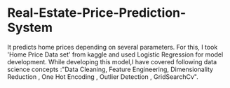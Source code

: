 # Real-Estate-Price-Prediction-System
It predicts home prices depending on several parameters. For this, I took 'Home Price Data set' from kaggle and used Logistic Regression for model development. While developing this model,I have covered following data science concepts :"Data Cleaning, Feature Engineering, Dimensionality Reduction , One Hot Encoding , Outlier Detection , GridSearchCv".
